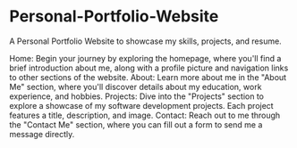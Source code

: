 # Personal-Portfolio-Website
A Personal Portfolio Website to showcase my skills, projects, and resume.

Home: Begin your journey by exploring the homepage, where you'll find a brief introduction about me, along with a profile picture and navigation links to other sections of the website.
About: Learn more about me in the "About Me" section, where you'll discover details about my education, work experience, and hobbies.
Projects: Dive into the "Projects" section to explore a showcase of my software development projects. Each project features a title, description, and image.
Contact: Reach out to me through the "Contact Me" section, where you can fill out a form to send me a message directly.
